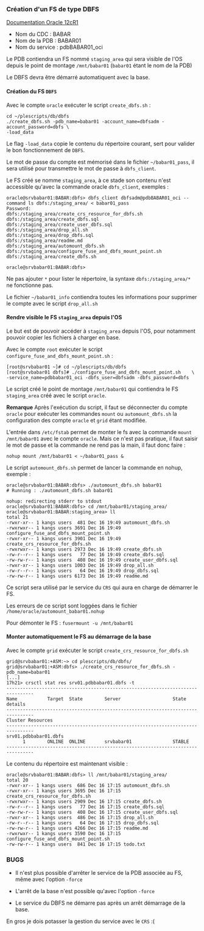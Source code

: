 ###	Création d'un FS de type DBFS

[Documentation Oracle 12cR1](http://docs.oracle.com/database/121/ADLOB/adlob_client.htm#ADLOB45997)

* Nom du CDC : BABAR
* Nom de la PDB : BABAR01
* Nom du service : pdbBABAR01_oci

Le PDB contiendra un FS nommé `staging_area` qui sera visible de l'OS depuis le
point de montage `/mnt/babar01` (`babar01` étant le nom de la PDB)

Le DBFS devra être démarré automatiquent avec la base.

#### Création du FS `DBFS`

Avec le compte `oracle` exécuter le script `create_dbfs.sh` :

```
cd ~/plescripts/db/dbfs
./create_dbfs.sh -pdb_name=babar01 -account_name=dbfsadm -account_password=dbfs \
-load_data
```

Le flag `-load_data` copie le contenu du répertoire courant, sert pour valider
le bon fonctionnement de `DBFS`.

Le mot de passe du compte est mémorisé dans le fichier `~/babar01_pass`, il sera utilisé
pour transmettre le mot de passe à `dbfs_client`.

Le FS créé se nomme `staging_area`, à ce stade son contenu n'est accessible qu'avec
la commande oracle `dbfs_client`, exemples :

```
oracle@srvbabar01:BABAR:dbfs> dbfs_client dbfsadm@pdbBABAR01_oci --command ls dbfs:/staging_area/ < babar01_pass
Password:
dbfs:/staging_area/create_crs_resource_for_dbfs.sh
dbfs:/staging_area/create_dbfs.sql
dbfs:/staging_area/create_user_dbfs.sql
dbfs:/staging_area/drop_all.sh
dbfs:/staging_area/drop_dbfs.sql
dbfs:/staging_area/readme.md
dbfs:/staging_area/automount_dbfs.sh
dbfs:/staging_area/configure_fuse_and_dbfs_mount_point.sh
dbfs:/staging_area/create_dbfs.sh

oracle@srvbabar01:BABAR:dbfs>
```

Ne pas ajouter `*` pour lister le répertoire, la syntaxe `dbfs:/staging_area/*`
ne fonctionne pas.

Le fichier `~/babar01_info` contiendra toutes les informations pour supprimer le
compte avec le script `drop_all.sh`

#### Rendre visible le FS `staging_area` depuis l'OS

Le but est de pouvoir accéder à `staging_area` depuis l'OS, pour notamment
pouvoir copier les fichiers à charger en base.

Avec le compte `root` exécuter le script `configure_fuse_and_dbfs_mount_point.sh` :

```
[root@srvbabar01 ~]# cd ~/plescripts/db/dbfs
[root@srvbabar01 dbfs]# ./configure_fuse_and_dbfs_mount_point.sh	\
-service_name=pdbbabar01_oci -dbfs_user=dbfsadm -dbfs_password=dbfs
```

Le script créé le point de montage `/mnt/babar01` qui contiendra le FS `staging_area`
créé avec le script `oracle`.

**Remarque** Après l'exécution du script, il faut se déconnecter du compte `oracle`
pour exécuter les commandes `mount` ou `automount_dbfs.sh` la configuration des
compte `oracle` et `grid` étant modifiée.

L'entrée dans `/etc/fstab` permet de monter le fs avec la commande `mount /mnt/babar01`
avec le compte `oracle`. Mais ce n'est pas pratique, il faut saisir le mot de
passe et la commande ne rend pas la main, il faut donc faire :
```
nohup mount /mnt/babar01 < ~/babar01_pass &
```

Le script `automount_dbfs.sh` permet de lancer la commande en nohup, exemple :
```
oracle@srvbabar01:BABAR:dbfs> ./automount_dbfs.sh babar01
# Running : ./automount_dbfs.sh babar01

nohup: redirecting stderr to stdout
oracle@srvbabar01:BABAR:dbfs> cd /mnt/babar01/staging_area/
oracle@srvbabar01:BABAR:staging_area> ll
total 21
-rwxr-xr-- 1 kangs users  481 Dec 16 19:49 automount_dbfs.sh
-rwxrwxr-- 1 kangs users 3691 Dec 16 19:49 configure_fuse_and_dbfs_mount_point.sh
-rwxr-xr-- 1 kangs users 3901 Dec 16 19:49 create_crs_resource_for_dbfs.sh
-rwxrwxr-- 1 kangs users 2973 Dec 16 19:49 create_dbfs.sh
-rw-r--r-- 1 kangs users   77 Dec 16 19:49 create_dbfs.sql
-rw-rw-r-- 1 kangs users  408 Dec 16 19:49 create_user_dbfs.sql
-rwxr-xr-- 1 kangs users 1003 Dec 16 19:49 drop_all.sh
-rw-r--r-- 1 kangs users   64 Dec 16 19:49 drop_dbfs.sql
-rw-rw-r-- 1 kangs users 6173 Dec 16 19:49 readme.md
```

Ce script sera utilisé par le service du `CRS` qui aura en charge de démarrer le
FS.

Les erreurs de ce script sont loggées dans le fichier `/home/oracle/automount_babar01.nohup`

Pour démonter le FS : `fusermount -u /mnt/babar01`

#### Monter automatiquement le FS au démarrage de la base

Avec le compte `grid` exécuter le script `create_crs_resource_for_dbfs.sh`
```
grid@srvbabar01:+ASM:~> cd plescripts/db/dbfs/
grid@srvbabar01:+ASM:dbfs> ./create_crs_resource_for_dbfs.sh -pdb_name=babar01
[...]
17h21> crsctl stat res srv01.pdbbabar01.dbfs -t
--------------------------------------------------------------------------------
Name           Target  State        Server                   State details
--------------------------------------------------------------------------------
Cluster Resources
--------------------------------------------------------------------------------
srv01.pdbbabar01.dbfs
      1        ONLINE  ONLINE       srvbabar01               STABLE
--------------------------------------------------------------------------------
```

Le contenu du répertoire est maintenant visible :

```
oracle@srvbabar01:BABAR:dbfs> ll /mnt/babar01/staging_area/
total 20
-rwxr-xr-- 1 kangs users  686 Dec 16 17:15 automount_dbfs.sh
-rwxr-xr-- 1 kangs users 3695 Dec 16 17:15 create_crs_resource_for_dbfs.sh
-rwxrwxr-- 1 kangs users 2909 Dec 16 17:15 create_dbfs.sh
-rw-r--r-- 1 kangs users   77 Dec 16 17:15 create_dbfs.sql
-rw-rw-r-- 1 kangs users  408 Dec 16 17:15 create_user_dbfs.sql
-rwxr-xr-- 1 kangs users  486 Dec 16 17:15 drop_all.sh
-rw-r--r-- 1 kangs users   64 Dec 16 17:15 drop_dbfs.sql
-rw-rw-r-- 1 kangs users 4266 Dec 16 17:15 readme.md
-rwxrwxr-- 1 kangs users 3590 Dec 16 17:15 configure_fuse_and_dbfs_mount_point.sh
-rw-rw-r-- 1 kangs users  841 Dec 16 17:15 todo.txt
```

### BUGS

* Il n'est plus possible d'arrêter le service de la PDB associée au FS, même
avec l'option `-force`

* L'arrêt de la base n'est possible qu'avec l'option `-force`

* Le service du DBFS ne démarre pas après un arrêt démarrage de la base.

En gros je dois potasser la gestion du service avec le `CRS` :(
